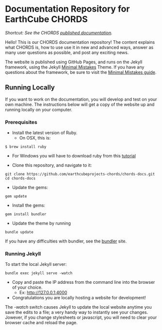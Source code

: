 # Documentation Repository for EarthCube CHORDS

_Shortcut: See the CHORDS [published documentation](https://earthcubeprojects-chords.github.io/chords-docs/)._

Hello! This is our CHORDS documentation repository! The content explains what CHORDS is, how to use use it in new and advanced ways, answer as many user questions as possible, and post any exciting news.

The website is published using GitHub Pages, and runs on the Jekyll framework, using the Jekyll [Minimal Mistakes](https://mmistakes.github.io/minimal-mistakes/) Theme. If you have any questions about the framework, be sure to visit the [Minimal Mistakes guide](https://mmistakes.github.io/minimal-mistakes/docs/quick-start-guide/). 

## Running Locally
 If you want to work on the documentation, you will develop and test on your own machine. The instructions below will get a copy of the website up and running locally on your computer. 

### Prerequisites
- Install the latest version of Ruby.
  - On OSX, this is:
```
$ brew install ruby
```
  - For Windows you will have to download ruby from this [tutorial](https://medium.com/ruby-on-rails-web-application-development/how-to-install-rubyonrails-on-windows-7-8-10-complete-tutorial-2017-fc95720ee059)
  

- Clone this repository, and navigate to it:
```
git clone https://github.com/earthcubeprojects-chords/chords-docs.git
cd chords-docs
```
- Update the gems:
```
gem update
```
- Install the gems:
```
gem install bundler
```
- Update the theme by running 
```
bundle update
```

If you have any difficulties with bundler, see the [bundler](https://bundler.io/) site. 

### Running Jekyll
To start the local Jekyll server:
```
bundle exec jekyll serve -watch
```
- Copy and paste the IP address from the command line into the browser of your choice.
    - Ex: http://127.0.0.1:4000
- Congratulations you are locally hosting a website for development! 

The _-watch_ switch causes Jekyll to update the local website anytime you save the edits to a file; a very handy way to instantly see your changes. Jowever, if you change stylesheets or javascript, you will need to clear your browser cache and reload the page.
